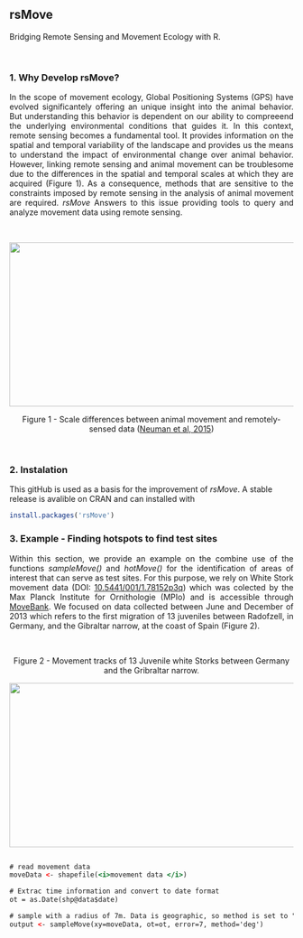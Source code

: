 ## rsMove
Bridging Remote Sensing and Movement Ecology with R.

<br>

### 1. Why Develop rsMove?

<p align="justify">
In the scope of movement ecology, Global Positioning Systems (GPS) have evolved significantely offering an unique insight into the animal behavior. But understanding this behavior is dependent on our ability to compreeend the underlying environmental conditions that guides it. In this context, remote sensing becomes a fundamental tool. It provides information on the spatial and temporal variability of the landscape and provides us the means to understand the impact of environmental change over animal behavior. However, linking remote sensing and animal movement can be troublesome due to the differences in the spatial and temporal scales at which they are acquired (Figure 1). As a consequence, methods that are sensitive to the constraints imposed by remote sensing in the analysis of animal movement are required. <i>rsMove</i> Answers to this issue providing tools to query and analyze movement data using remote sensing.
</p>

<br>

<p align="center">
  <img width="566" height="291" src="http://media.springernature.com/full/springer-static/image/art%3A10.1186%2Fs40462-015-0036-7/MediaObjects/40462_2015_36_Fig1_HTML.gif">
</p>

<p align="center">
   Figure 1 - Scale differences between animal movement and remotely-sensed data (<a href="https://movementecologyjournal.biomedcentral.com/articles/10.1186/s40462-015-0036-7">Neuman et al, 2015</a>)  
</p>

<br>

### 2. Instalation
This gitHub is used as a basis for the improvement of *rsMove*. A stable release is avalible on CRAN and can installed with

```R
install.packages('rsMove')
```


### 3. Example - Finding hotspots to find test sites
<p align="justify">
Within this section, we provide an example on the combine use of the functions  <i>sampleMove()</i> and  <i>hotMove()</i> for the identification of areas of interest that can serve as test sites. For this purpose, we rely on White Stork movement data (DOI: <a href="10.5441/001/1.78152p3q">10.5441/001/1.78152p3q</a>) which was colected by the Max Planck Institute for Ornithologie (MPIo) and is accessible through <a href="https://www.movebank.org/">MoveBank</a>. We focused on data collected between June and December of 2013 which refers to the first migration of 13 juveniles between Radofzell, in Germany, and the Gibraltar narrow, at the coast of Spain (Figure 2).
</p>

<br>


<p align="center">Figure 2 - Movement tracks of 13 Juvenile white Storks between Germany and the Gribraltar narrow.</p>

 <p align="center"><img width="566" height="291" src="http://media.springernature.com/full/springer-static/image/art%3A10.1186%2Fs40462-015-0036-7/MediaObjects/40462_2015_36_Fig1_HTML.gif"></p>


```RHTML

# read movement data
moveData <- shapefile(<i>movement data </i>)

# Extrac time information and convert to date format
ot = as.Date(shp@data$date)

# sample with a radius of 7m. Data is geographic, so method is set to "deg".
output <- sampleMove(xy=moveData, ot=ot, error=7, method='deg')

```


